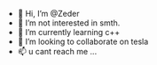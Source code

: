 - 👋 Hi, I’m @Zeder
- 👀 I’m not interested in smth.
- 🌱 I’m currently learning c++
- 💞️ I’m looking to collaborate on tesla
- 📫 u cant reach me ...

<!---
snaggyZeder/snaggyZeder is a ✨ special ✨ repository because its `README.md` (this file) appears on your GitHub profile.
You can click the Preview link to take a look at your changes.
--->
